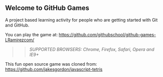## Welcome to GitHub Games

A project based learning activity for people who are getting started with Git and GitHub.

You can play the game at: https://github.com/githubschool/github-games-LRamirezcom/

>> _*SUPPORTED BROWSERS*: Chrome, Firefox, Safari, Opera and IE9+_

This fun open source game was cloned from: https://github.com/jakesgordon/javascript-tetris
